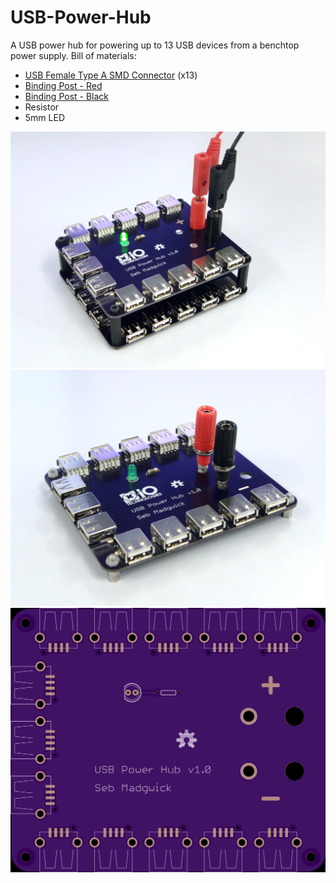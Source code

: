 USB-Power-Hub
=============

A USB power hub for powering up to 13 USB devices from a benchtop power supply.  Bill of materials:
* [USB Female Type A SMD Connector](https://www.sparkfun.com/products/9011) (x13)
* [Binding Post - Red](https://www.sparkfun.com/products/9739)
* [Binding Post - Black](https://www.sparkfun.com/products/9740)
* Resistor
* 5mm LED

<img src="https://raw.githubusercontent.com/xioTechnologies/USB-Power-Hub/master/Stacked%20PCB%20Photo.png"/>

<img src="https://raw.githubusercontent.com/xioTechnologies/USB-Power-Hub/master/Single%20PCB%20Photo.png"/>

<img src="https://raw.githubusercontent.com/xioTechnologies/USB-Power-Hub/master/OSH%20Park%20Preview.png"/>
